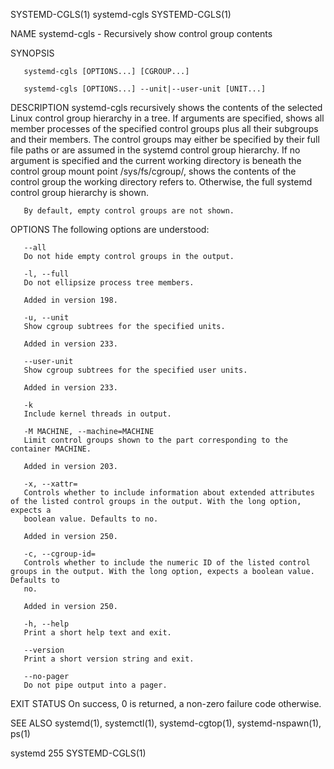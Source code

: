 SYSTEMD-CGLS(1)								 systemd-cgls							       SYSTEMD-CGLS(1)

NAME
       systemd-cgls - Recursively show control group contents

SYNOPSIS

       systemd-cgls [OPTIONS...] [CGROUP...]

       systemd-cgls [OPTIONS...] --unit|--user-unit [UNIT...]

DESCRIPTION
       systemd-cgls recursively shows the contents of the selected Linux control group hierarchy in a tree. If arguments are specified, shows all member
       processes of the specified control groups plus all their subgroups and their members. The control groups may either be specified by their full file
       paths or are assumed in the systemd control group hierarchy. If no argument is specified and the current working directory is beneath the control group
       mount point /sys/fs/cgroup/, shows the contents of the control group the working directory refers to. Otherwise, the full systemd control group
       hierarchy is shown.

       By default, empty control groups are not shown.

OPTIONS
       The following options are understood:

       --all
	   Do not hide empty control groups in the output.

       -l, --full
	   Do not ellipsize process tree members.

	   Added in version 198.

       -u, --unit
	   Show cgroup subtrees for the specified units.

	   Added in version 233.

       --user-unit
	   Show cgroup subtrees for the specified user units.

	   Added in version 233.

       -k
	   Include kernel threads in output.

       -M MACHINE, --machine=MACHINE
	   Limit control groups shown to the part corresponding to the container MACHINE.

	   Added in version 203.

       -x, --xattr=
	   Controls whether to include information about extended attributes of the listed control groups in the output. With the long option, expects a
	   boolean value. Defaults to no.

	   Added in version 250.

       -c, --cgroup-id=
	   Controls whether to include the numeric ID of the listed control groups in the output. With the long option, expects a boolean value. Defaults to
	   no.

	   Added in version 250.

       -h, --help
	   Print a short help text and exit.

       --version
	   Print a short version string and exit.

       --no-pager
	   Do not pipe output into a pager.

EXIT STATUS
       On success, 0 is returned, a non-zero failure code otherwise.

SEE ALSO
       systemd(1), systemctl(1), systemd-cgtop(1), systemd-nspawn(1), ps(1)

systemd 255																       SYSTEMD-CGLS(1)
